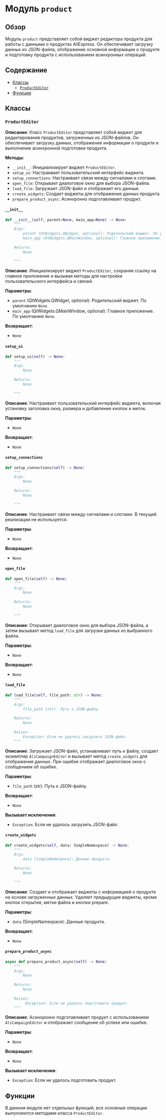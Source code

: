 # Модуль `product`

## Обзор

Модуль `product` представляет собой виджет редактора продукта для работы с данными о продуктах AliExpress. Он обеспечивает загрузку данных из JSON-файла, отображение основной информации о продукте и подготовку продукта с использованием асинхронных операций.

## Содержание

- [Классы](#классы)
  - [`ProductEditor`](#producteditor)
- [Функции](#функции)

## Классы

### `ProductEditor`

**Описание**:
Класс `ProductEditor` представляет собой виджет для редактирования продуктов, загруженных из JSON-файлов. Он обеспечивает загрузку данных, отображение информации о продукте и выполнение асинхронной подготовки продукта.

**Методы**:
- `__init__`: Инициализирует виджет `ProductEditor`.
- `setup_ui`: Настраивает пользовательский интерфейс виджета.
- `setup_connections`: Настраивает связи между сигналами и слотами.
- `open_file`: Открывает диалоговое окно для выбора JSON-файла.
- `load_file`: Загружает JSON-файл и отображает его данные.
- `create_widgets`: Создает виджеты для отображения данных продукта.
- `prepare_product_async`: Асинхронно подготавливает продукт.

#### `__init__`

```python
def __init__(self, parent=None, main_app=None) -> None:
    """
    Args:
        parent (QtWidgets.QWidget, optional): Родительский виджет. По умолчанию `None`.
        main_app (QtWidgets.QMainWindow, optional): Главное приложение. По умолчанию `None`.
    
    Returns:
        None
    
    """
```
**Описание**:
Инициализирует виджет `ProductEditor`, сохраняя ссылку на главное приложение и вызывая методы для настройки пользовательского интерфейса и связей.

**Параметры**:
- `parent` (QtWidgets.QWidget, optional): Родительский виджет. По умолчанию `None`.
- `main_app` (QtWidgets.QMainWindow, optional): Главное приложение. По умолчанию `None`.

**Возвращает**:
- `None`

#### `setup_ui`
```python
def setup_ui(self) -> None:
    """
    Args:
        None
    
    Returns:
        None
    
    """
```
**Описание**:
Настраивает пользовательский интерфейс виджета, включая установку заголовка окна, размера и добавление кнопок и меток.

**Параметры**:
- `None`

**Возвращает**:
- `None`

#### `setup_connections`
```python
def setup_connections(self) -> None:
    """
    Args:
        None
    
    Returns:
        None
    
    """
```
**Описание**:
Настраивает связи между сигналами и слотами. В текущей реализации не используется.

**Параметры**:
- `None`

**Возвращает**:
- `None`

#### `open_file`
```python
def open_file(self) -> None:
    """
    Args:
        None
    
    Returns:
        None
    
    """
```
**Описание**:
Открывает диалоговое окно для выбора JSON-файла, а затем вызывает метод `load_file` для загрузки данных из выбранного файла.

**Параметры**:
- `None`

**Возвращает**:
- `None`

#### `load_file`
```python
def load_file(self, file_path: str) -> None:
    """
    Args:
        file_path (str): Путь к JSON-файлу.
    
    Returns:
        None
    
    Raises:
        Exception: Если не удалось загрузить JSON-файл.
    """
```
**Описание**:
Загружает JSON-файл, устанавливает путь к файлу, создает экземпляр `AliCampaignEditor` и вызывает метод `create_widgets` для отображения данных.
При ошибке отображает диалоговое окно с сообщением об ошибке.

**Параметры**:
- `file_path` (str): Путь к JSON-файлу.

**Возвращает**:
- `None`

**Вызывает исключения**:
- `Exception`: Если не удалось загрузить JSON-файл.

#### `create_widgets`
```python
def create_widgets(self, data: SimpleNamespace) -> None:
    """
    Args:
        data (SimpleNamespace): Данные продукта.
    
    Returns:
        None
    
    """
```
**Описание**:
Создает и отображает виджеты с информацией о продукте на основе загруженных данных. Удаляет предыдущие виджеты, кроме кнопок открытия, метки файла и кнопки prepare.

**Параметры**:
- `data` (SimpleNamespace): Данные продукта.

**Возвращает**:
- `None`

#### `prepare_product_async`
```python
async def prepare_product_async(self) -> None:
    """
    Args:
        None
    
    Returns:
        None
    
    Raises:
         Exception: Если не удалось подготовить продукт.
    """
```
**Описание**:
Асинхронно подготавливает продукт с использованием `AliCampaignEditor` и отображает сообщение об успехе или ошибке.

**Параметры**:
- `None`

**Возвращает**:
- `None`

**Вызывает исключения**:
- `Exception`: Если не удалось подготовить продукт.

## Функции

В данном модуле нет отдельных функций, все основные операции выполняются методами класса `ProductEditor`.